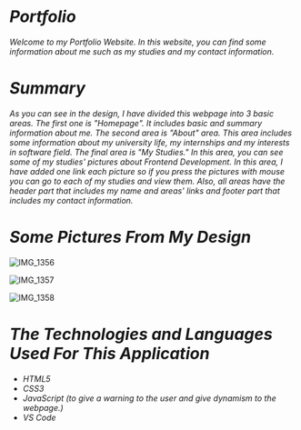 # *Portfolio*
*Welcome to my Portfolio Website. In this website, you can find some information about me such as my studies and my contact information.*
# *Summary*
*As you can see in the design, I have divided this webpage into 3 basic areas. The first one is "Homepage". It includes basic and summary information about me. The second area is "About" area. This area includes some information about my university life, my internships and my interests in software field. The final area is "My Studies." In this area, you can see some of my studies' pictures about Frontend Development. In this area, I have added one link each picture so if you press the pictures with mouse you can go to each of my studies and view them. Also, all areas have the header part that includes my name and areas' links and footer part that includes my contact information.*
# *Some Pictures From My Design*
![IMG_1356](https://user-images.githubusercontent.com/43166866/137592568-fe4e5e1a-0958-4735-8a25-2d6b483a6e97.JPG)

![IMG_1357](https://user-images.githubusercontent.com/43166866/137592578-ddaa3b97-9980-4fc9-9d38-a2c2d4a876f3.JPG)

![IMG_1358](https://user-images.githubusercontent.com/43166866/137592587-e7a5c9f5-8c5e-42a5-a0d9-dff2a37c6af4.JPG)

# *The Technologies and Languages Used For This Application*
- *HTML5*
- *CSS3*
- *JavaScript (to give a warning to the user and give dynamism to the webpage.)*
- *VS Code*
